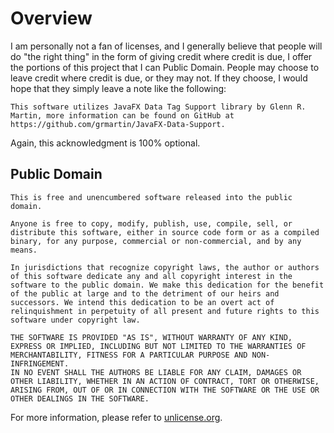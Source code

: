 # Overview
I am personally not a fan of licenses, and I generally believe that people will do "the right thing" in the form of giving credit where credit is due, I offer the portions of this project that I can Public Domain. People may choose to leave credit where credit is due, or they may not. If they choose, I would hope that they simply leave a note like the following:

	This software utilizes JavaFX Data Tag Support library by Glenn R. Martin, more information can be found on GitHub at https://github.com/grmartin/JavaFX-Data-Support. 
	
Again, this acknowledgment is 100% optional.

## Public Domain

    This is free and unencumbered software released into the public domain.
    
    Anyone is free to copy, modify, publish, use, compile, sell, or
    distribute this software, either in source code form or as a compiled
    binary, for any purpose, commercial or non-commercial, and by any
    means.
    
    In jurisdictions that recognize copyright laws, the author or authors
    of this software dedicate any and all copyright interest in the
    software to the public domain. We make this dedication for the benefit
    of the public at large and to the detriment of our heirs and
    successors. We intend this dedication to be an overt act of
    relinquishment in perpetuity of all present and future rights to this
    software under copyright law.
    
    THE SOFTWARE IS PROVIDED "AS IS", WITHOUT WARRANTY OF ANY KIND,
    EXPRESS OR IMPLIED, INCLUDING BUT NOT LIMITED TO THE WARRANTIES OF
    MERCHANTABILITY, FITNESS FOR A PARTICULAR PURPOSE AND NON-INFRINGEMENT.
    IN NO EVENT SHALL THE AUTHORS BE LIABLE FOR ANY CLAIM, DAMAGES OR
    OTHER LIABILITY, WHETHER IN AN ACTION OF CONTRACT, TORT OR OTHERWISE,
    ARISING FROM, OUT OF OR IN CONNECTION WITH THE SOFTWARE OR THE USE OR
    OTHER DEALINGS IN THE SOFTWARE.


For more information, please refer to [unlicense.org](http://unlicense.org/).
